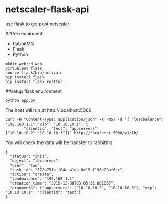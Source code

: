 # netscaler-flask-api
use flask to get post netscaler

##Pre requirment
   * RabbitMQ
   * Flask
   * Python
   
```
mkdir web;cd web
virtualenv flask
source flask/bin/activate
pip install flask
pip install flask_restful
```

##setup flask environment
~~~
python app.py
~~~
The host will run at http://localhost:5000

~~~
curl -H "Content-Type: application/json" -X POST -d '{ "loadbalance": "192.168.1.1","vip": "10.10.10.1", \
        "clientid": "test", "appservers": ["10.10.10.2","10.10.10.3"]}' http://localhost:5000/v1/lb/
~~~
You will check the data will be transfer to rabbitmq

~~~
{
  "status": "init",
  "object": "lbvserver", 
  "user": "foo", 
  "task_id": "578e751b-f04a-41eb-8c15-f198e29af6ec", 
  "action": "create", 
  "loadbalance": "192.168.1.1", 
  "creation_time": "2015-12-30T08:05:31.801067", 
  "arguments": {"appservers": ["10.10.10.2", "10.10.10.3"], "vip": "10.10.10.1", "clientid": "test"}
}
~~~
